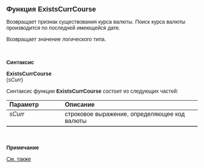 ﻿<html>
<head>
<title>ExistsCurrCourse</title>
</head>

<body>

<p><font size="4" face="Arial"><strong>Функция ExistsCurrCourse</strong></font></p>

<p><font face="Arial">Возвращает признак существования курса валюты. 
Поиск курса валюты производится по последней имеющейся дате.</font></p>

<p><font face="Arial">Возвращает значение логического типа.</font></p>

<p class="label">&nbsp;</p>

<p class="label"><font face="Arial"><b>Синтаксис</b></font></p>

<p><font face="Arial"><strong>ExistsCurrCourse</strong> (<em>sCurr</em>)&nbsp;&nbsp;&nbsp;&nbsp;&nbsp;&nbsp;&nbsp;&nbsp;&nbsp;&nbsp;&nbsp;&nbsp;&nbsp;&nbsp;&nbsp;&nbsp;&nbsp;&nbsp;&nbsp;&nbsp;&nbsp;&nbsp;&nbsp;&nbsp;&nbsp;&nbsp;&nbsp;&nbsp;&nbsp;&nbsp;&nbsp;&nbsp;&nbsp;&nbsp;&nbsp;&nbsp;&nbsp;&nbsp;&nbsp;&nbsp;&nbsp;&nbsp;&nbsp;&nbsp;&nbsp;&nbsp;&nbsp;&nbsp;&nbsp;&nbsp;&nbsp;&nbsp;&nbsp;&nbsp;&nbsp;&nbsp;&nbsp;&nbsp;&nbsp;&nbsp;&nbsp;&nbsp;&nbsp;&nbsp;&nbsp;&nbsp;&nbsp;&nbsp;&nbsp;&nbsp;&nbsp;&nbsp;&nbsp;&nbsp;&nbsp;&nbsp;&nbsp;&nbsp;&nbsp;&nbsp;&nbsp;&nbsp;&nbsp;&nbsp;&nbsp;&nbsp;&nbsp;&nbsp;&nbsp;&nbsp;&nbsp;&nbsp;&nbsp;&nbsp;&nbsp;&nbsp;&nbsp;&nbsp;&nbsp;&nbsp;&nbsp;
</font></p>

<p><font face="Arial">Синтаксис функции <strong>ExistsCurrCourse</strong>
состоит из следующих частей:</font></p>

<table border="1" cellPadding="5" cols="2" frame="below" rules="rows">
<TBODY>
  <tr vAlign="top">
    <td class="label" width="29%"><font face="Arial"><b>Параметр</b></font></td>
    <td class="label" width="71%"><font face="Arial"><strong>Описание</strong></font></td>
  </tr>
  <tr vAlign="top">
    <td width="29%"><font face="Arial"><em>sCurr</em></font></td>
    <td width="71%"><font face="Arial">строковое выражение, 
	определяющее код валюты</font></td>
  </tr>
</TBODY>
</table>

<p class="label">&nbsp;</p>

<p class="label"><font face="Arial"><b>Примечание</b></font></p>

<p class="label"><a href="CurValue.html"><font face="Arial">См. также</font></a></p>

<p class="label">&nbsp;</p>
</body>
</html>
